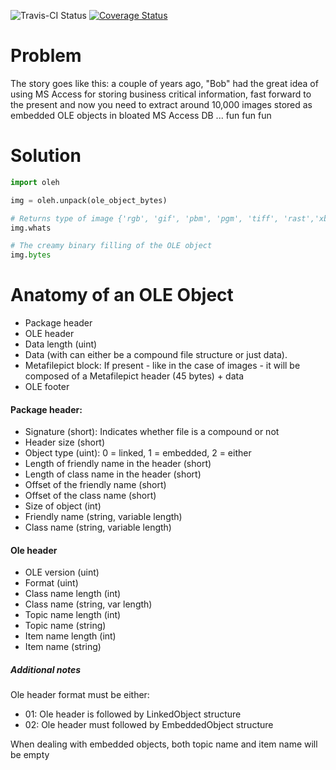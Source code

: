 ![Travis-CI Status](https://travis-ci.org/juan-fdz-hawa/oleh.svg?branch=master)
[![Coverage Status](https://coveralls.io/repos/github/juan-fdz-hawa/oleh/badge.svg?branch=master)](https://coveralls.io/github/juan-fdz-hawa/oleh?branch=master)

# Problem
The story goes like this: a couple of years ago, "Bob" had the great idea of
using MS Access for storing business critical information, fast forward to
the present and now you need to extract around 10,000 images stored as embedded
OLE objects in bloated MS Access DB ... fun fun fun

# Solution
```python
import oleh

img = oleh.unpack(ole_object_bytes)

# Returns type of image {'rgb', 'gif', 'pbm', 'pgm', 'tiff', 'rast','xbm', 'jpeg', 'bmp', 'png', None}
img.whats

# The creamy binary filling of the OLE object
img.bytes
```

# Anatomy of an OLE Object
- Package header
- OLE header
- Data length (uint)
- Data (with can either be a compound file structure or just data).
- Metafilepict block: If present - like in the case of images - it will be composed of a Metafilepict header (45 bytes) + data
- OLE footer

#### Package header:
- Signature (short): Indicates whether file is a compound or not
- Header size (short)
- Object type (uint): 0 = linked, 1 = embedded, 2 = either
- Length of friendly name in the header (short)
- Length of class name in the header (short)
- Offset of the friendly name (short)
- Offset of the class name (short)
- Size of object (int)
- Friendly name (string, variable length)
- Class name (string, variable length)

#### Ole header
- OLE version (uint)
- Format (uint)
- Class name length (int)
- Class name (string, var length)
- Topic name length (int)
- Topic name (string)
- Item name length (int)
- Item name (string)

##### Additional notes
Ole header format must be either:
- 01: Ole header is followed by LinkedObject structure
- 02: Ole header must followed by EmbeddedObject structure

When dealing with embedded objects, both topic name and item name will be empty
